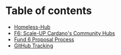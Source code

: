 # Table of contents

* [Homeless-Hub](README.md)
* [F6: Scale-UP Cardano's Community Hubs](untitled.md)
* [Fund 6 Proposal Process](proposal-process.md)
* [GitHub Tracking](github-tracking.md)

